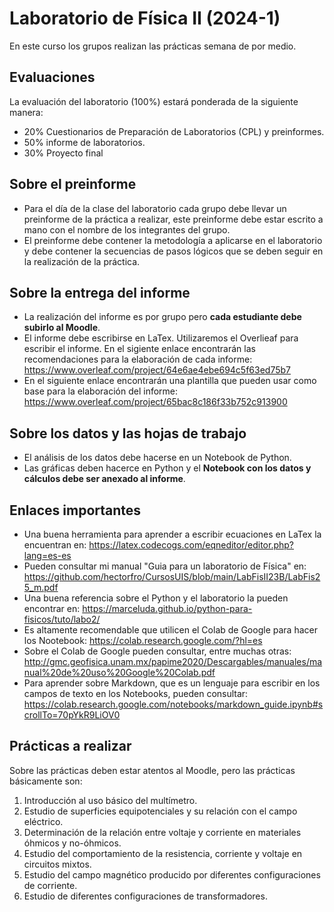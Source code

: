 # Laboratorio de Física II (2024-1)
En este curso los grupos realizan las prácticas semana de por medio. 

## Evaluaciones
La evaluación del laboratorio (100%) estará ponderada de la siguiente manera:
* 20% Cuestionarios de Preparación de Laboratorios (CPL) y preinformes. 
* 50% informe de laboratorios.
* 30% Proyecto final

## Sobre el preinforme 
* Para el día de la clase del laboratorio cada grupo debe llevar un preinforme de la práctica a realizar, este preinforme debe estar escrito a mano con el nombre de los integrantes del grupo.
* El preinforme debe contener la metodología a aplicarse en el laboratorio y debe contener la secuencias de pasos lógicos que se deben seguir en la realización de la práctica.  

## Sobre la entrega del informe
* La realización del informe es por grupo pero **cada estudiante debe subirlo al Moodle**.
* El informe debe escribirse en LaTex. Utilizaremos el Overlieaf para escribir el informe. En el sigiente enlace encontrarán las recomendaciones para la elaboración de cada informe: https://www.overleaf.com/project/64e6ae4ebe694c5f63ed75b7
* En el siguiente enlace encontrarán una plantilla que pueden usar como base para la elaboración del informe: https://www.overleaf.com/project/65bac8c186f33b752c913900

## Sobre los datos y las hojas de trabajo
* El análisis de los datos debe hacerse en un Notebook de Python. 
* Las gráficas deben hacerce en Python y el **Notebook con los datos y cálculos debe ser anexado al informe**.

## Enlaces importantes 
* Una buena herramienta para aprender a escribir ecuaciones en LaTex la encuentran en: https://latex.codecogs.com/eqneditor/editor.php?lang=es-es
* Pueden consultar mi manual "Guia para un laboratorio de Física" en: https://github.com/hectorfro/CursosUIS/blob/main/LabFisII23B/LabFis25_m.pdf
* Una buena referencia sobre el Python y el laboratorio la pueden encontrar en: https://marceluda.github.io/python-para-fisicos/tuto/labo2/
* Es altamente recomendable que utilicen el Colab de Google para hacer los Nootebook:   https://colab.research.google.com/?hl=es
* Sobre el Colab de Google pueden consultar, entre muchas otras: http://gmc.geofisica.unam.mx/papime2020/Descargables/manuales/manual%20de%20uso%20Google%20Colab.pdf
* Para aprender sobre Markdown, que es un lenguaje para escribir en los campos de texto en los Notebooks, pueden   consultar: https://colab.research.google.com/notebooks/markdown_guide.ipynb#scrollTo=70pYkR9LiOV0

## Prácticas a realizar 
   Sobre las prácticas deben estar atentos al Moodle, pero las prácticas básicamente son:   
1. Introducción al uso básico del multímetro.
2. Estudio de superficies equipotenciales y su relación con el campo eléctrico.
3. Determinación de la relación entre voltaje y corriente en materiales óhmicos y no-óhmicos.
4. Estudio del comportamiento de la resistencia, corriente y voltaje en circuitos mixtos.
5. Estudio del campo magnético producido por diferentes configuraciones de corriente.
6. Estudio de diferentes configuraciones de transformadores.


